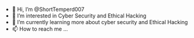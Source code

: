 - 👋 Hi, I’m @ShortTemperd007
- 👀 I’m interested in Cyber Security and Ethical Hacking
- 🌱 I’m currently learning more about cyber security and Ethical Hacking
- 📫 How to reach me ...

<!---
ShortTemperd007/ShortTemperd007 is a ✨ special ✨ repository because its `README.md` (this file) appears on your GitHub profile.
You can click the Preview link to take a look at your changes.
--->

